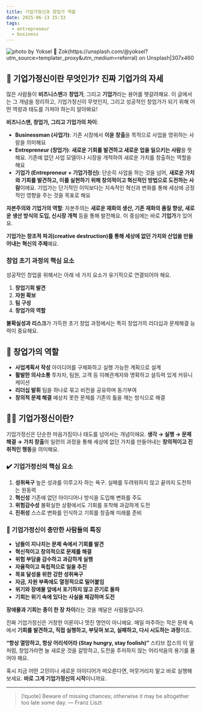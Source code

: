 ```yaml
---
title: 기업가정신과 창업가 역할
date: 2025-06-13 15:33
tags:
  - entrepreneur
  - business
---
```


![photo by Yoksel 🌿 Zok(https://unsplash.com/@yoksel?utm_source=templater_proxy&utm_medium=referral) on Unsplash|307x460](https://images.unsplash.com/photo-1749127025851-d1f416fe7da0?q=80&w=687&auto=format&fit=crop&ixlib=rb-4.1.0&ixid=M3wxMjA3fDB8MHxwaG90by1wYWdlfHx8fGVufDB8fHx8fA%3D%3D&q=85&w=800)

## 🌱 기업가정신이란 무엇인가? 진짜 기업가의 자세

많은 사람들이 **비즈니스맨**과 **창업가**, 그리고 **기업가**라는 용어를 헷갈려해요.
이 글에서는 그 개념을 정리하고, 기업가정신이 무엇인지, 그리고 성공적인 창업가가 되기 위해 어떤 역량과 태도를 가져야 하는지 알아봐요!

**비즈니스맨, 창업가, 그리고 기업가의 차이**:
- **Businessman (사업가)**: 기존 시장에서 **이윤 창출**을 목적으로 사업을 영위하는 사람을 의미해요
- **Entrepreneur (창업가)**: **새로운 기회를 발견하고 새로운 업을 일으키는 사람**을 뜻해요. 기존에 없던 사업 모델이나 시장을 개척하여 새로운 가치를 창출하는 역할을 해요
- **기업가 (Entrepreneur + 기업가정신)**: 단순히 사업을 하는 것을 넘어, **새로운 가치와 기회를 발견하고, 이를 실현하기 위해 창의적이고 혁신적인 방법으로 도전하는 사람**이에요. 기업가는 단기적인 이익보다는 지속적인 혁신과 변화를 통해 세상에 긍정적인 영향을 주는 것을 목표로 해요

**자본주의와 기업가의 역할**:
자본주의는 **새로운 재화의 생산, 기존 재화의 품질 향상, 새로운 생산 방식의 도입, 신시장 개척** 등을 통해 발전해요. 이 중심에는 바로 **기업가**가 있어요.

**기업가는 창조적 파괴(creative destruction)를 통해 세상에 없던 가치와 산업을 만들어내는 혁신의 주체**예요.

### 창업 초기 과정의 핵심 요소
성공적인 창업을 위해서는 아래 네 가지 요소가 유기적으로 연결되어야 해요.
1. **창업기회 발견**
2. **자원 확보**
3. **팀 구성**
4. **창업가의 역할**

**불확실성과 리스크**가 가득한 초기 창업 과정에서는 특히 창업가의 리더십과 문제해결 능력이 중요해요.
## 📌 창업가의 역할
- **사업계획서 작성**
    아이디어를 구체화하고 실행 가능한 계획으로 설계
- **활발한 의사소통**
    투자자, 팀원, 고객 등 이해관계자와 명확하고 설득력 있게 커뮤니케이션
- **리더십 발휘**
    팀을 하나로 묶고 비전을 공유하며 동기부여
- **창의적 문제 해결**
    예상치 못한 문제를 기존의 틀을 깨는 방식으로 해결

## 👨‍💼 기업가정신이란?
기업가정신은 단순한 마음가짐이나 태도를 넘어서는 개념이에요.
**생각 → 실행 → 문제 해결 → 가치 창출**의 일련의 과정을 통해 세상에 없던 가치를 만들어내는 **창의적이고 진취적인 행동**을 의미해요.
### ✔️ 기업가정신의 핵심 요소
1. **성취욕구**
    높은 성과를 이루고자 하는 욕구. 실패를 두려워하지 않고 끝까지 도전하는 원동력
2. **혁신성**
    기존에 없던 아이디어나 방식을 도입해 변화를 주도
3. **위험감수성**
    불확실한 상황에서도 기회를 포착해 과감하게 도전
4. **진취성**
    스스로 변화를 인식하고 기회를 창출해 미래를 준비
### 📌 기업가정신이 충만한 사람들의 특징
- **남들이 지나치는 문제 속에서 기회를 발견**
- **혁신적이고 창의적으로 문제를 해결**
- **위험 부담을 감수하고 과감하게 실행**
- **자율적이고 독립적으로 일을 추진**
- **목표 달성을 위한 강한 성취욕구**
- **자금, 자원 부족에도 열정적으로 밀어붙임**
- **위기와 장애물 앞에서 포기하지 않고 끈기로 돌파**
- **기회는 위기 속에 있다는 사실을 체감하며 도전**

**장애물과 기회는 종이 한 장 차이**라는 것을 깨달은 사람들입니다.

진짜 기업가정신은 거창한 이론이나 멋진 명언이 아니에요.
매일 마주하는 작은 문제 속에서 **기회를 발견하고, 직접 실행하고, 부딪혀 보고, 실패하고, 다시 시도하는 과정**이죠.

**“항상 열망하고, 항상 어리석어라 (Stay hungry, stay foolish)”**
스티브 잡스의 이 말처럼, 창업가라면 늘 새로운 것을 갈망하고, 도전을 주저하지 않는 어리석음의 용기를 품어야 해요.

혹시 지금 어떤 고민이나 새로운 아이디어가 떠오른다면, 머뭇거리지 말고 바로 실행해보세요.
**바로 그게 기업가정신의 시작**이니까요.

---

> [!quote] Beware of missing chances; otherwise it may be altogether too late some day.
> — Franz Liszt